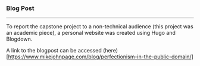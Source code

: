 ### Blog Post
***

To report the capstone project to a non-technical audience (this project was an academic piece), a personal website was created using Hugo and Blogdown.

A link to the blogpost can be accessed (here)[https://www.mikejohnpage.com/blog/perfectionism-in-the-public-domain/]
